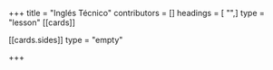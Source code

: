 +++
title = "Inglés Técnico"
contributors = []
headings = [ "",]
type = "lesson"
[[cards]]

[[cards.sides]]
type = "empty"

+++
